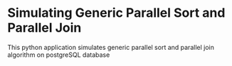 # Simulating Generic Parallel Sort and Parallel Join
This python application simulates generic parallel sort and parallel join algorithm on postgreSQL database


